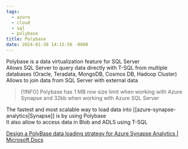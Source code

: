 ```yaml
---
tags:
  - azure
  - cloud
  - sql
  - polybase
title: Polybase
date: 2024-01-28 14:15:56 -0600
---
```


Polybase is a data virtualization feature for SQL Server  
Allows SQL Server to query data directly with T-SQL from multiple databases (Oracle, Teradata, MongoDB, Cosmos DB, Hadoop Cluster)  
Allows to join data from SQL Server with external data

 > [!INFO]
 > Polybase has 1 MB row size limit when working with Azure Synapse and 32kb when working with Azure SQL Server

The fastest and most scalable way to load data into [[azure-synapse-analytics|Synapse]] is by using Polybase  
It also allow to access data in Blob and ADLS using T-SQL

[Design a PolyBase data loading strategy for Azure Synapse Analytics | Microsoft Docs](https://docs.microsoft.com/en-us/azure/synapse-analytics/sql/load-data-overview)
